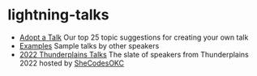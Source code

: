 # lightning-talks
- [Adopt a Talk](/adopt-a-talk.md) Our top 25 topic suggestions for creating your own talk
- [Examples](/examples.md) Sample talks by other speakers
- [2022 Thunderplains Talks](/2022-thunderplains.md) The slate of speakers from Thunderplains 2022 hosted by [SheCodesOKC](https://shecodesokc.org/)
